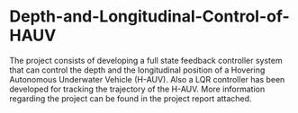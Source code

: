 # Depth-and-Longitudinal-Control-of-HAUV

The project consists of developing a full state feedback controller system that can control the depth and the longitudinal position of a Hovering Autonomous Underwater Vehicle (H-AUV). 
Also a LQR controller has been developed for tracking the trajectory of the H-AUV. More information regarding the project can be found in the project report attached.
